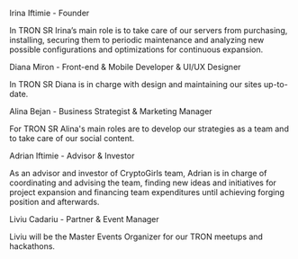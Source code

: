 Irina Iftimie - Founder

In TRON SR Irina’s main role is to take care of our servers from purchasing, installing, securing them to periodic maintenance and analyzing new possible configurations and optimizations for continuous expansion.

Diana Miron - Front-end & Mobile Developer & UI/UX Designer

In TRON SR Diana is in charge with design and maintaining our sites up-to-date.

Alina Bejan - Business Strategist & Marketing Manager

For TRON SR Alina's main roles are to develop our strategies as a team and to take care of our social content.

Adrian Iftimie - Advisor & Investor

As an advisor and investor of CryptoGirls team, Adrian is in charge of coordinating and advising the team, finding new ideas and initiatives for project expansion and financing team expenditures until achieving forging position and afterwards.

Liviu Cadariu - Partner & Event Manager

Liviu will be the Master Events Organizer for our TRON meetups and hackathons.
